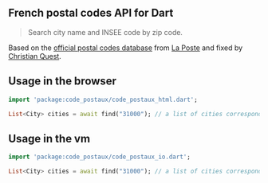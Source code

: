 French postal codes API for Dart
------

> Search city name and INSEE code by zip code.

Based on the [official postal codes database](https://www.data.gouv.fr/fr/datasets/base-officielle-des-codes-postaux/) from [La Poste](http://www.laposte.fr/) and fixed by [Christian Quest](https://github.com/cquest).

## Usage in the browser
```dart
import 'package:code_postaux/code_postaux_html.dart';

List<City> cities = await find("31000"); // a list of cities corresponding to zip code 31000
```

## Usage in the vm
```dart
import 'package:code_postaux/code_postaux_io.dart';

List<City> cities = await find("31000"); // a list of cities corresponding to zip code 31000
```
